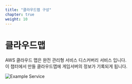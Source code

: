 ```yaml
---
title: "클라우드맵 구성"
chapter: true
weight: 10
---
```


# 클라우드맵

AWS 클라우드 맵은 완전 관리형 서비스 디스커버리 서비스 입니다.<br>
이 챕터에서 만들 클라우드맵에 게임서버의 정보가 기록되게 됩니다.


![Example Service](/images/tic-tac-toe/diagram-make-cloudmap.png)